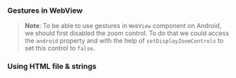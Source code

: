 ### Gestures in WebView

<snippet id='web-gestures-html'/>
<snippet id='webview-ts-gestures'/>

> **Note**: To be able to use gestures in `WebView` component on Android, we should first disabled the zoom control. To do that we could access the `android` property and with the help of  `setDisplayZoomControls` to set this control to `false`.

### Using HTML file & strings

<snippet id='web-view-xml-local-file'/>
<snippet id='web-view-src-local-file'/>
